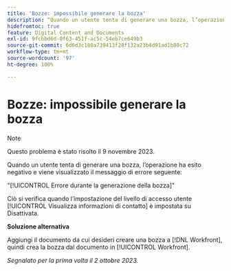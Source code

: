 ```yaml
---
title: 'Bozze: impossibile generare la bozza'
description: “Quando un utente tenta di generare una bozza, l’operazione ha esito negativo e viene visualizzato un messaggio di errore.”
hidefromtoc: true
feature: Digital Content and Documents
exl-id: 9fcbbd6d-0f63-451f-ac5c-54eb7ce649b3
source-git-commit: 6d6d3c180a739413f28f132a23b4d91ad1b80c72
workflow-type: tm+mt
source-wordcount: '97'
ht-degree: 100%

---
```


# Bozze: impossibile generare la bozza

>[!NOTE]
>
>Questo problema è stato risolto il 9 novembre 2023.

Quando un utente tenta di generare una bozza, l’operazione ha esito negativo e viene visualizzato il messaggio di errore seguente:

&quot;[!UICONTROL Errore durante la generazione della bozza]&quot;

Ciò si verifica quando l’impostazione del livello di accesso utente [!UICONTROL Visualizza informazioni di contatto] è impostata su Disattivata.

**Soluzione alternativa**

Aggiungi il documento da cui desideri creare una bozza a [!DNL Workfront], quindi crea la bozza dal documento in [!UICONTROL Workfront].

_Segnalato per la prima volta il 2 ottobre 2023._
